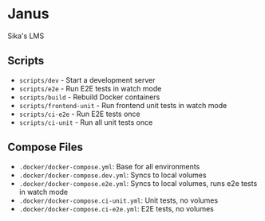 # Janus

Sika's LMS

## Scripts

* `scripts/dev` - Start a development server
* `scripts/e2e` - Run E2E tests in watch mode
* `scripts/build` - Rebuild Docker containers
* `scripts/frontend-unit` - Run frontend unit tests in watch mode
* `scripts/ci-e2e` - Run E2E tests once
* `scripts/ci-unit` - Run all unit tests once

## Compose Files

* `.docker/docker-compose.yml`: Base for all environments
* `.docker/docker-compose.dev.yml`: Syncs to local volumes
* `.docker/docker-compose.e2e.yml`: Syncs to local volumes, runs e2e tests in watch mode
* `.docker/docker-compose.ci-unit.yml`: Unit tests, no volumes
* `.docker/docker-compose.ci-e2e.yml`: E2E tests, no volumes
